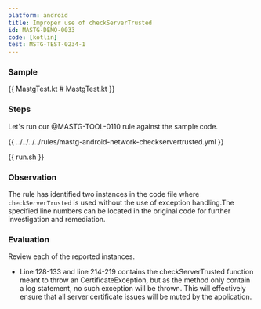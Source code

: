 ```yaml
---
platform: android
title: Improper use of checkServerTrusted
id: MASTG-DEMO-0033
code: [kotlin]
test: MSTG-TEST-0234-1
---
```


### Sample

{{ MastgTest.kt # MastgTest.kt }}

### Steps

Let's run our @MASTG-TOOL-0110 rule against the sample code.

{{ ../../../../rules/mastg-android-network-checkservertrusted.yml }}

{{ run.sh }}

### Observation

The rule has identified two instances in the code file where `checkServerTrusted` is used without the use of exception handling.The specified line numbers can be located in the original code for further investigation and remediation.

### Evaluation

Review each of the reported instances.

- Line 128-133 and line 214-219 contains the checkServerTrusted function meant to throw an CertificateException, but as the method only contain a log statement, no such exception will be thrown. This will effectively ensure that all server certificate issues will be muted by the application.
